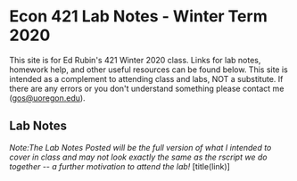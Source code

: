# Econ 421 Lab Notes - Winter Term 2020

This site is for Ed Rubin's 421 Winter 2020 class. Links for lab notes, homework help, and other useful resources can be found below. This site is intended as a complement to attending class and labs, NOT a substitute. If there are any errors or you don't understand something please contact me (gos@uoregon.edu).

## Lab Notes
*Note:The Lab Notes Posted will be the full version of what I intended to cover in class and may not look exactly the same as the rscript we do together -- a further motivation to attend the lab!*
[title(link)]

